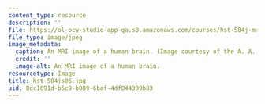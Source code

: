 ```yaml
---
content_type: resource
description: ''
file: https://ol-ocw-studio-app-qa.s3.amazonaws.com/courses/hst-584j-magnetic-resonance-analytic-biochemical-and-imaging-techniques-spring-2006/0dc1691db5c9b0896baf4df044309b83_hst-584js06.jpg
file_type: image/jpeg
image_metadata:
  caption: An MRI image of a human brain. (Image courtesy of the A. A. Martinos Center.)
  credit: ''
  image-alt: An MRI image of a human brain.
resourcetype: Image
title: hst-584js06.jpg
uid: 0dc1691d-b5c9-b089-6baf-4df044309b83
---
```

